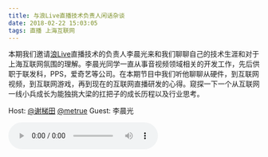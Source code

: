 ```yaml
---
title: 与浪Live直播技术负责人闲话杂谈
date: 2018-02-22 15:03:05
tags: 直播 上海互联网
---
```


本期我们邀请[浪Live](http://www.langlive.com.tw/pc/index.html)直播技术的负责人李晨光来和我们聊聊自己的技术生涯和对于上海互联网氛围的理解。李晨光同学一直从事音视频领域相关的开发工作，先后供职于联发科，PPS，爱奇艺等公司。在本期节目中我们听他聊聊从硬件，到互联网视频，到互联网游戏，再到现在的互联网直播研发的心得。窥探一下一个从互联网一线小兵成长为能独挑大梁的扛把子的成长历程以及行业思考。

Host:
[@谢梯田](https://weibo.com/titantse "微博")
[@metrue](https://weibo.com/titantse "微博")
Guest:
李晨光

<audio controls preload>
    <source src="http://p4clix3rq.bkt.clouddn.com/NO.1%20Chat%20with%20tech%20lead%20of%20LangLive.mp3"></source>
</audio>
